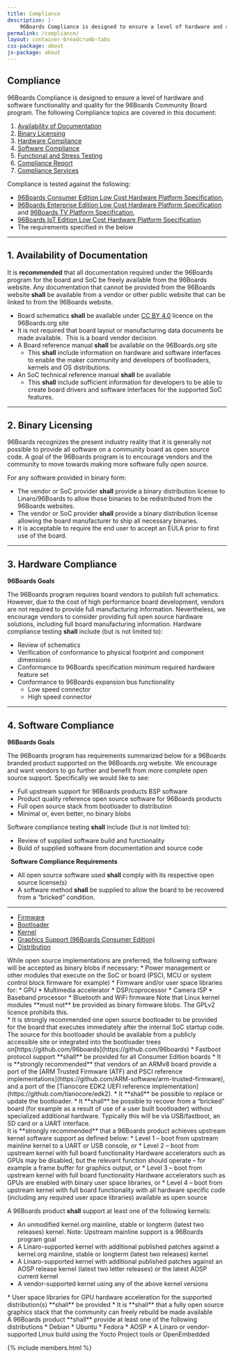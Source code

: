 ```yaml
---
title: Compliance
description: |-
    96Boards Compliance is designed to ensure a level of hardware and software functionality and quality for the 96Boards Community Board program.
permalink: /compliance/
layout: container-breadcrumb-tabs
css-package: about
js-package: about
---
```

## Compliance
96Boards Compliance is designed to ensure a level of hardware and software functionality and quality for the 96Boards Community Board program. The following Compliance topics are covered in this document:

1.  [Availability of Documentation](#Availability)
2.  [Binary Licensing](#Binary)
3.  [Hardware Compliance](#Hardware)
4.  [Software Compliance](#Software)
5.  [Functional and Stress Testing](#Functional)
6.  [Compliance Report](#Compliance)
7.  [Compliance Services](#Services)

Compliance is tested against the following:

*   [96Boards Consumer Edition Low Cost Hardware Platform Specification](https://linaro.co/ce-specification),
*   [96Boards Enterprise Edition Low Cost Hardware Platform Specification](https://linaro.co/ee-specification) and     [96Boards TV Platform Specification](https://linaro.co/tv-specification),
*   [96Boards IoT Edition Low Cost Hardware Platform Specification](https://linaro.co/ie-specification)
*   The requirements specified in the below

----

## 1. Availability of Documentation <a name="Availability"></a>
It is **recommended** that all documentation required under the 96Boards program for the board and SoC be freely available from the 96Boards website. Any documentation that cannot be provided from the 96Boards website **shall** be available from a vendor or other public website that can be linked to from the 96Boards website.
  *   Board schematics **shall** be available under [CC BY 4.0](https://creativecommons.org/licenses/by/4.0/legalcode) licence on the 96Boards.org site
  *   It is not required that board layout or manufacturing data documents be made available.  This is a board vendor decision.
  *   A Board reference manual **shall** be available on the 96Boards.org site
      *   This **shall** include information on hardware and software interfaces to enable the maker community and developers of bootloaders, kernels and OS distributions.
  *   An SoC technical reference manual **shall** be available
      *   This **shall** include sufficient information for developers to be able to create board drivers and software interfaces for the supported SoC features.

---

## 2. Binary Licensing <a name="Binary"></a>
96Boards recognizes the present industry reality that it is generally not possible to provide all software on a community board as open source code. A goal of the 96Boards program is to encourage vendors and the community to move towards making more software fully open source.

For any software provided in binary form:
*   The vendor or SoC provider **shall** provide a binary distribution license to Linaro/96Boards to allow those binaries to be redistributed from the 96Boards websites.
*   The vendor or SoC provider **shall** provide a binary distribution license allowing the board manufacturer to ship all necessary binaries.
*   It is acceptable to require the end user to accept an EULA prior to first use of the board.

---
<a name="Hardware"></a>
## 3. Hardware Compliance
**96Boards Goals**

The 96Boards program requires board vendors to publish full schematics. However, due to the cost of high performance board development, vendors are not required to provide full manufacturing information. Nevertheless, we encourage vendors to consider providing full open source hardware solutions, including full board manufacturing information. Hardware compliance testing **shall** include (but is not limited to):

*   Review of schematics
*   Verification of conformance to physical footprint and component dimensions
*   Conformance to 96Boards specification minimum required hardware feature set
*   Conformance to 96Boards expansion bus functionality
    *   Low speed connector
    *   High speed connector

---

## 4. Software Compliance <a name="Software"></a>

**96Boards Goals**

The 96Boards program has requirements summarized below for a 96Boards branded product supported on the 96Boards.org website. We encourage and want vendors to go further and benefit from more complete open source support. Specifically we would like to see:

*   Full upstream support for 96Boards products BSP software
*   Product quality reference open source software for 96Boards products
*   Full open source stack from bootloader to distribution
*   Minimal or, even better, no binary blobs

Software compliance testing **shall** include (but is not limited to):

*   Review of supplied software build and functionality
*   Build of supplied software from documentation and source code

  **Software Compliance Requirements**

*   All open source software used **shall** comply with its respective open source license(s)
*   A software method **shall** be supplied to allow the board to be recovered from a “bricked” condition.

---

<div class="compliance-tabs" >

<!-- Nav tabs -->
<ul class="nav nav-tabs" role="tablist">
<li role="presentation" class="active"><a href="#firmware" aria-controls="firmware" role="tab" data-toggle="tab">Firmware</a></li>
<li role="presentation"><a href="#bootloader" aria-controls="bootloader" role="tab" data-toggle="tab">Bootloader</a></li>
<li role="presentation"><a href="#kernel" aria-controls="kernel" role="tab" data-toggle="tab">Kernel</a></li>
<li role="presentation"><a href="#graphics" aria-controls="graphics" role="tab" data-toggle="tab">Graphics Support (96Boards Consumer Edition)</a></li>
<li role="presentation"><a href="#distribution" aria-controls="distribution" role="tab" data-toggle="tab">Distribution</a></li>
</ul>

<!-- Tab panes -->
<div class="tab-content">

<div role="tabpanel" class="tab-pane active" id="firmware" markdown="1">
While open source implementations are preferred, the following software will be accepted as binary blobs if necessary:
*   Power management or other modules that execute on the SoC or board (PSCI, MCU or system control block firmware for example)
*   Firmware and/or user space libraries for:
*   GPU
*   Multimedia accelerator
*   DSP/coprocessor
*   Camera ISP
*   Baseband processor
*   Bluetooth and WiFi firmware
Note that Linux kernel modules **must not** be provided as binary firmware blobs.
The GPLv2 licence prohibits this.
</div>

<div role="tabpanel" class="tab-pane" id="bootloader" markdown="1">
*   It is strongly recommended one open source bootloader to be provided for the board that executes immediately after the internal SoC startup code. The source for this bootloader should be available from a publicly accessible site or integrated into the bootloader trees on[https://github.com/96boards](https://github.com/96boards)
*   Fastboot protocol support **shall** be provided for all Consumer Edition boards
*   It is **strongly recommended** that vendors of an ARMv8 board provide a port of the [ARM Trusted Firmware (ATF) and PSCI reference implementations](https://github.com/ARM-software/arm-trusted-firmware), and a port of the [Tianocore EDK2 UEFI reference implementation](https://github.com/tianocore/edk2).
*   It **shall** be possible to replace or update the bootloader.
*   It **shall** be possible to recover from a “bricked” board (for example as a result of use of a user built bootloader) without specialized additional hardware. Typically this will be via USB/fastboot, an SD card or a UART interface.
</div>

<div role="tabpanel" class="tab-pane" id="kernel" markdown="1">
It is **strongly recommended** that a 96Boards product achieves upstream kernel software support as defined below:
* Level 1 – boot from upstream mainline kernel to a UART or USB console, or
* Level 2 – boot from upstream kernel with full board functionality
Hardware accelerators such as GPUs may be disabled, but the relevant function should operate – for example a frame buffer for graphics output, or
* Level 3 – boot from upstream kernel with full board functionality
Hardware accelerators such as GPUs are enabled with binary user space libraries, or
* Level 4 – boot from upstream kernel with full board functionality with all hardware specific code (including any required user space libraries) available as open source

A 96Boards product **shall** support at least one of the following kernels:
* An unmodified kernel.org mainline, stable or longterm (latest two releases) kernel.
Note: Upstream mainline support is a 96Boards program goal
* A Linaro-supported kernel with additional published patches against a kernel.org mainline, stable or longterm (latest two releases) kernel
* A Linaro-supported kernel with additional published patches against an AOSP release kernel (latest two letter releases) or the latest AOSP current kernel
* A vendor-supported kernel using any of the above kernel versions
</div>

<div role="tabpanel" class="tab-pane" id="graphics" markdown="1">
* User space libraries for GPU hardware acceleration for the supported distribution(s) **shall** be provided
* It is **shall** that a fully open source graphics stack that the community can freely rebuild be made available
</div>

<div role="tabpanel" class="tab-pane" id="distribution" markdown="1">
A 96Boards product **shall** provide at least one of the following distributions
* Debian
* Ubuntu
* Fedora
* AOSP
* A Linaro or vendor-supported Linux build using the Yocto Project tools or OpenEmbedded
</div>

</div><!--End Tab Content-->
</div><!--End Tabs-->

{% include members.html %}
